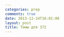 ```yaml
---
categories: prep
comments: true
date: 2013-12-24T16:01:00
layout: post
title: Темы для 372
---
```


